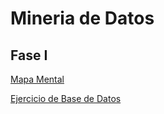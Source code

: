 # Mineria de Datos

## Fase I
[Mapa Mental](https://github.com/ricardo-botello11/Mineria-de-Datos/blob/main/MapaMental_1_1847012.pdf)

[Ejercicio de Base de Datos](https://github.com/rebecacardenas/MINERIA-DE-DATOS/blob/main/Ej1_BasesDatos_Equipo_4.pdf)

